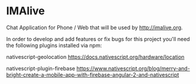 # IMAlive
Chat Application for Phone / Web that will be used by http://imalive.org.

In order to develop and add features or fix bugs for this project you'll need the following plugins installed via npm:

nativescript-geolocation
https://docs.nativescript.org/hardware/location

nativescript-plugin-firebase
https://www.nativescript.org/blog/merry-and-bright-create-a-mobile-app-with-firebase-angular-2-and-nativescript
